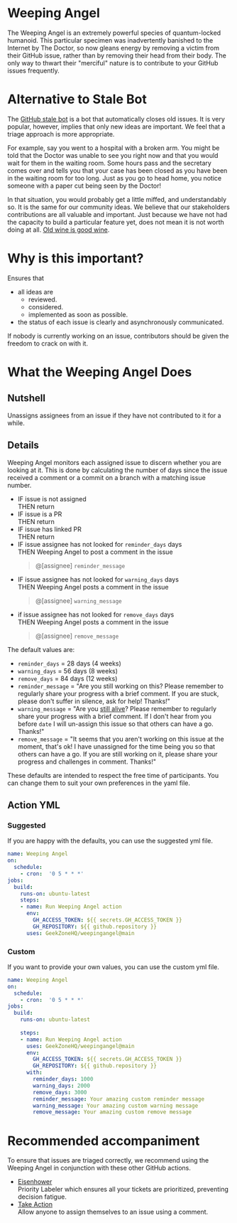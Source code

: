# Weeping Angel

The Weeping Angel is an extremely powerful species of quantum-locked humanoid. This particular specimen was inadvertently banished to the Internet by The Doctor, so now gleans energy by removing a victim from their GitHub issue, rather than by removing their head from their body. The only way to thwart their "merciful" nature is to contribute to your GitHub issues frequently.

# Alternative to Stale Bot

The [GitHub stale bot](https://github.com/marketplace/stale) is a bot that automatically closes old issues. It is very popular, however, implies that only new ideas are important. We feel that a triage approach is more appropriate.

For example, say you went to a hospital with a broken arm. You might be told that the Doctor was unable to see you right now and that you would wait for them in the waiting room. Some hours pass and the secretary comes over and tells you that your case has been closed as you have been in the waiting room for too long. Just as you go to head home, you notice someone with a paper cut being seen by the Doctor!

In that situation, you would probably get a little miffed, and understandably so. It is the same for our community ideas. We believe that our stakeholders contributions are all valuable and important. Just because we have not had the capacity to build a particular feature yet, does not mean it is not worth doing at all. [Old wine is good wine](https://youtu.be/YAQ4BD9fHvs).

# Why is this important?
Ensures that
- all ideas are
    - reviewed.
    - considered.
    - implemented as soon as possible.
- the status of each issue is clearly and asynchronously communicated.

If nobody is currently working on an issue, contributors should be given the freedom to crack on with it.

# What the Weeping Angel Does
## Nutshell

Unassigns assignees from an issue if they have not contributed to it for a while.

## Details

Weeping Angel monitors each assigned issue to discern whether you are looking at it. This is done by calculating the number of days since the issue received a comment or a commit on a branch with a matching issue number.

- IF issue is not assigned
    <br /> THEN return
- IF issue is a PR
    <br /> THEN return
- IF issue has linked PR
    <br /> THEN return
- IF issue assignee has not looked for `reminder_days` days 
  <br />THEN Weeping Angel to post a comment in the issue
  > @[assignee] `reminder_message`
- IF issue assignee has not looked for `warning_days` days 
  <br />THEN Weeping Angel posts a comment in the issue
  > @[assignee] `warning_message`
- if issue assignee has not looked for `remove_days` days 
  <br />THEN Weeping Angel posts a comment in the issue
  > @[assignee] `remove_message`
 
The default values are:
- `reminder_days` = 28 days (4 weeks)
- `warning_days` = 56 days (8 weeks)
- `remove_days` = 84 days (12 weeks)
- `reminder_message` = "Are you still working on this? Please remember to regularly share your progress with a brief comment. If you are stuck, please don't suffer in silence, ask for help! Thanks!"
- `warning_message` = "Are you [still alive](https://youtu.be/Y6ljFaKRTrI)? Please remember to regularly share your progress with a brief comment. If I don't hear from you before `date` I will un-assign this issue so that others can have a go. Thanks!"
- `remove_message` = "It seems that you aren't working on this issue at the moment, that's ok! I have unassigned for the time being you so that others can have a go. If you are still working on it, please share your progress and challenges in comment. Thanks!"

These defaults are intended to respect the free time of participants. You can change them to suit your own preferences in the yaml file.

## Action YML

### Suggested

If you are happy with the defaults, you can use the suggested yml file.

```yaml
name: Weeping Angel
on:
  schedule:
    - cron:  '0 5 * * *'
jobs:
  build:
    runs-on: ubuntu-latest
    steps:
    - name: Run Weeping Angel action
      env:
        GH_ACCESS_TOKEN: ${{ secrets.GH_ACCESS_TOKEN }}
        GH_REPOSITORY: ${{ github.repository }}
      uses: GeekZoneHQ/weepingangel@main
```

### Custom

If you want to provide your own values, you can use the custom yml file.

```yaml
name: Weeping Angel
on:
  schedule:
    - cron:  '0 5 * * *'
jobs:
  build:
    runs-on: ubuntu-latest
 
    steps:
    - name: Run Weeping Angel action
      uses: GeekZoneHQ/weepingangel@main
      env:
        GH_ACCESS_TOKEN: ${{ secrets.GH_ACCESS_TOKEN }}
        GH_REPOSITORY: ${{ github.repository }}
      with:
        reminder_days: 1000
        warning_days: 2000
        remove_days: 3000
        reminder_message: Your amazing custom reminder message
        warning_message: Your amazing custom warning message
        remove_message: Your amazing custom remove message
```



# Recommended accompaniment

To ensure that issues are triaged correctly, we recommend using the Weeping Angel in conjunction with these other GitHub actions.
- [Eisenhower](https://github.com/GeekZoneHQ/eisenhower)
 <br />Priority Labeler which ensures all your tickets are prioritized, preventing decision fatigue.
- [Take Action](https://github.com/bdougie/take-action)
 <br />Allow anyone to assign themselves to an issue using a comment.